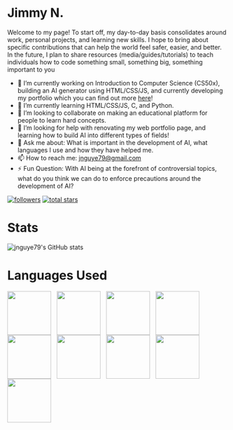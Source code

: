 # Jimmy N.

Welcome to my page! To start off, my day-to-day basis consolidates around work, personal projects, and learning new skills. I hope to bring about specific contributions that can help the world feel safer, easier, and better. In the future, I plan to share resources (media/guides/tutorials) to teach individuals how to code something small, something big, something important to you

- 🔭 I’m currently working on Introduction to Computer Science (CS50x), building an AI generator using HTML/CSS/JS, and currently developing my portfolio which you can find out more <a href="https://jnguye79.github.io/jnguye79/">here</a>!
- 🌱 I’m currently learning HTML/CSS/JS, C, and Python.
- 👯 I’m looking to collaborate on making an educational platform for people to learn hard concepts.
- 🤔 I’m looking for help with renovating my web portfolio page, and learning how to build AI into different types of fields!
- 💬 Ask me about: What is important in the development of AI, what languages I use and how they have helped me.
- 📫 How to reach me: jnguye79@gmail.com
- ⚡ Fun Question: With AI being at the forefront of controversial topics, what do you think we can do to enforce precautions around the development of AI?

<p align="left">
  <a href="https://github.com/jnguye79?tab=followers">
    <img alt="followers" title="Follow me on Github" src="https://custom-icon-badges.demolab.com/github/followers/jnguye79?color=236ad3&labelColor=1155ba&style=for-the-badge&logo=person-add&label=Follow My Github&logoColor=white"/></a>
  <a href="https://github.com/jnguye79?tab=repositories&sort=stargazers">
    <img alt="total stars" title="Total stars on GitHub" src="https://custom-icon-badges.demolab.com/github/stars/jnguye79?color=55960c&style=for-the-badge&labelColor=488207&logo=star"/></a>
</p>

# Stats
![jnguye79's GitHub stats](https://github-readme-stats.vercel.app/api?username=jnguye79&show_icons=true&theme=radical)

# Languages Used
<img align="left" width="100px" style="padding-right: 10px;" src="https://cdn.jsdelivr.net/gh/devicons/devicon/icons/python/python-original-wordmark.svg" />
<img align="left" width="100px" style="padding-right: 10px;" src="https://cdn.jsdelivr.net/gh/devicons/devicon/icons/mysql/mysql-original-wordmark.svg" />
<img align="left" width="100px" style="padding-right: 10px;" src="https://cdn.jsdelivr.net/gh/devicons/devicon/icons/c/c-original.svg" />
<img align="left" width="100px" style="padding-right: 10px;" src="https://cdn.jsdelivr.net/gh/devicons/devicon/icons/git/git-original.svg" />
<img align="left" width="100px" style="padding-right: 10px;" src="https://cdn.jsdelivr.net/gh/devicons/devicon/icons/html5/html5-original-wordmark.svg" />
<img align="left" width="100px" style="padding-right: 10px;" src="https://cdn.jsdelivr.net/gh/devicons/devicon/icons/css3/css3-original-wordmark.svg" />
<img align="left" width="100px" style="padding-right: 10px;" src="https://cdn.jsdelivr.net/gh/devicons/devicon/icons/javascript/javascript-original.svg" />
<img align="left" width="100px" style="padding-right: 10px;" src="https://cdn.jsdelivr.net/gh/devicons/devicon/icons/figma/figma-original.svg" />
<img align="left" width="100px" style="padding-right: 10px;" src="https://cdn.jsdelivr.net/gh/devicons/devicon/icons/canva/canva-original.svg" />
